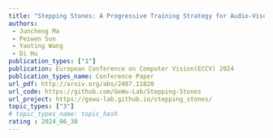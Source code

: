 ```yaml
---  
title: "Stepping Stones: A Progressive Training Strategy for Audio-Visual Semantic Segmentation"  
authors:  
 - Juncheng Ma
 - Peiwen Sun
 - Yaoting Wang
 - Di Hu
publication_types: ["1"]  
publication: European Conference on Computer Vision(ECCV) 2024
publication_types_name: Conference Paper  
url_pdf: http://arxiv.org/abs/2407.11820
url_code: https://github.com/GeWu-Lab/Stepping-Stones
url_project: https://gewu-lab.github.io/stepping_stones/
topic_types: ["3"]
# topic_types_name: topic_hash
rating : 2024_06_30
---  
```


